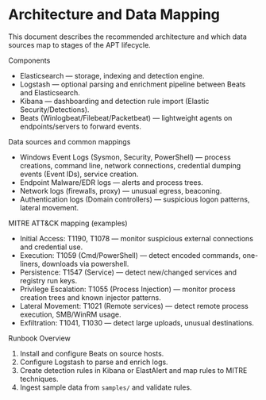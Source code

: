 # Architecture and Data Mapping

This document describes the recommended architecture and which data sources map to stages of the APT lifecycle.

Components

- Elasticsearch — storage, indexing and detection engine.
- Logstash — optional parsing and enrichment pipeline between Beats and Elasticsearch.
- Kibana — dashboarding and detection rule import (Elastic Security/Detections).
- Beats (Winlogbeat/Filebeat/Packetbeat) — lightweight agents on endpoints/servers to forward events.

Data sources and common mappings

- Windows Event Logs (Sysmon, Security, PowerShell) — process creations, command line, network connections, credential dumping events (Event IDs), service creation.
- Endpoint Malware/EDR logs — alerts and process trees.
- Network logs (firewalls, proxy) — unusual egress, beaconing.
- Authentication logs (Domain controllers) — suspicious logon patterns, lateral movement.

MITRE ATT&CK mapping (examples)

- Initial Access: T1190, T1078 — monitor suspicious external connections and credential use.
- Execution: T1059 (Cmd/PowerShell) — detect encoded commands, one-liners, downloads via powershell.
- Persistence: T1547 (Service) — detect new/changed services and registry run keys.
- Privilege Escalation: T1055 (Process Injection) — monitor process creation trees and known injector patterns.
- Lateral Movement: T1021 (Remote services) — detect remote process execution, SMB/WinRM usage.
- Exfiltration: T1041, T1030 — detect large uploads, unusual destinations.

Runbook Overview

1. Install and configure Beats on source hosts.
2. Configure Logstash to parse and enrich logs.
3. Create detection rules in Kibana or ElastAlert and map rules to MITRE techniques.
4. Ingest sample data from `samples/` and validate rules.
